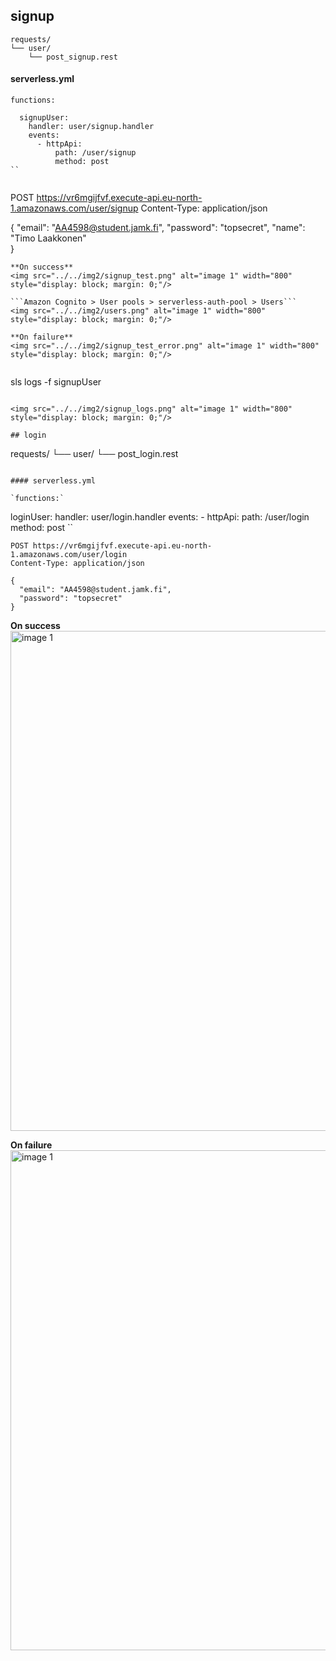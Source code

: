 ## signup


```
requests/
└── user/
    └── post_signup.rest
```

#### serverless.yml

`functions:`
```
  signupUser:
    handler: user/signup.handler
    events:
      - httpApi:
          path: /user/signup
          method: post
``


```
POST https://vr6mgijfvf.execute-api.eu-north-1.amazonaws.com/user/signup
Content-Type: application/json

{
  "email": "AA4598@student.jamk.fi",
  "password": "topsecret",
  "name": "Timo Laakkonen"  
}
```
**On success**
<img src="../../img2/signup_test.png" alt="image 1" width="800" style="display: block; margin: 0;"/>

```Amazon Cognito > User pools > serverless-auth-pool > Users```
<img src="../../img2/users.png" alt="image 1" width="800" style="display: block; margin: 0;"/>

**On failure**
<img src="../../img2/signup_test_error.png" alt="image 1" width="800" style="display: block; margin: 0;"/>


```
sls logs -f signupUser
```

<img src="../../img2/signup_logs.png" alt="image 1" width="800" style="display: block; margin: 0;"/>

## login

```
requests/
└── user/
    └── post_login.rest
```

#### serverless.yml

`functions:`
```
  loginUser:
    handler: user/login.handler
    events:
      - httpApi:
          path: /user/login
          method: post
``


```
POST https://vr6mgijfvf.execute-api.eu-north-1.amazonaws.com/user/login
Content-Type: application/json

{
  "email": "AA4598@student.jamk.fi",
  "password": "topsecret"
}
```
**On success**
<img src="../../img2/login_test.png" alt="image 1" width="800" style="display: block; margin: 0;"/>

**On failure**
<img src="../../img2/login_test_error.png" alt="image 1" width="800" style="display: block; margin: 0;"/>
